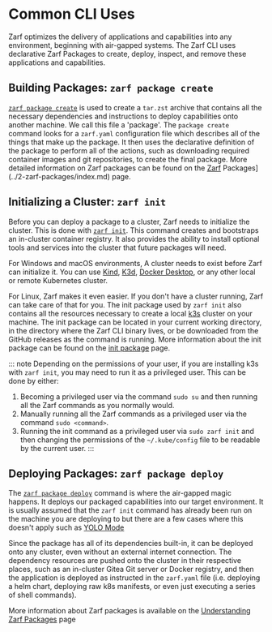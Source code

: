 # Common CLI Uses

Zarf optimizes the delivery of applications and capabilities into any environment, beginning with air-gapped systems. The Zarf CLI uses declarative Zarf Packages to create, deploy, inspect, and remove these applications and capabilities.

## Building Packages: `zarf package create`

[`zarf package create`](./100-cli-commands/zarf_package_create.md) is used to create a `tar.zst` archive that contains all the necessary dependencies and instructions to deploy capabilities onto another machine. We call this file a 'package'. The `package create` command looks for a `zarf.yaml` configuration file which describes all of the things that make up the package. It then uses the declarative definition of the package to perform all of the actions, such as downloading required container images and git repositories, to create the final package. More detailed information on Zarf packages can be found on the [Zarf](../2-zarf-packages/index.md) Packages](../2-zarf-packages/index.md) page.

## Initializing a Cluster: `zarf init`

<!-- TODO: Find a good place to talk about what the init command is actually doing (there's a lot of special magic sauce going on with that command) -->
<!-- TODO: Should we talk about the 'Zarf Agent - A Mutating Webhook' here? -->

Before you can deploy a package to a cluster, Zarf needs to initialize the cluster. This is done with [`zarf init`](./100-cli-commands/zarf_init.md). This command creates and bootstraps an in-cluster container registry. It also provides the ability to install optional tools and services into the cluster that future packages will need.

For Windows and macOS environments, A cluster needs to exist before Zarf can initialize it. You can use [Kind](https://kind.sigs.k8s.io/), [K3d](https://k3d.io/), [Docker Desktop](https://docs.docker.com/desktop/kubernetes/), or any other local or remote Kubernetes cluster.

For Linux, Zarf makes it even easier. If you don't have a cluster running, Zarf can take care of that for you. The init package used by `zarf init` also contains all the resources necessary to create a local [k3s](https://k3s.io/) cluster on your machine. The init package can be located in your current working directory, in the directory where the Zarf CLI binary lives, or be downloaded from the GitHub releases as the command is running. More information about the init package can be found on the [init package](../2-zarf-packages/3-the-zarf-init-package.md) page.

::: note
Depending on the permissions of your user, if you are installing k3s with `zarf init`, you may need to run it as a privileged user. This can be done by either:

1. Becoming a privileged user via the command `sudo su` and then running all the Zarf commands as you normally would.
2. Manually running all the Zarf commands as a privileged user via the command `sudo <command>`.
3. Running the init command as a privileged user via `sudo zarf init` and then changing the permissions of the `~/.kube/config` file to be readable by the current user.
   :::

## Deploying Packages: `zarf package deploy`

<!-- TODO: Write some docs (or reddirect to other docs) describing when you would be able to do a `zarf package deploy` before a `zarf init` -->

The [`zarf package deploy`](./100-cli-commands/zarf_package_deploy.md) command is where the air-gapped magic happens. It deploys our packaged capabilities into our target environment. It is usually assumed that the `zarf init` command has already been run on the machine you are deploying to but there are a few cases where this doesn't apply such as [YOLO Mode](../../9-faq.md#what-is-yolo-mode-and-why-would-i-use-it)

Since the package has all of its dependencies built-in, it can be deployed onto any cluster, even without an external internet connection. The dependency resources are pushed onto the cluster in their respective places, such as an in-cluster Gitea Git server or Docker registry, and then the application is deployed as instructed in the `zarf.yaml` file (i.e. deploying a helm chart, deploying raw k8s manifests, or even just executing a series of shell commands).

More information about Zarf packages is available on the [Understanding Zarf Packages](../2-zarf-packages/1-zarf-packages.md) page
